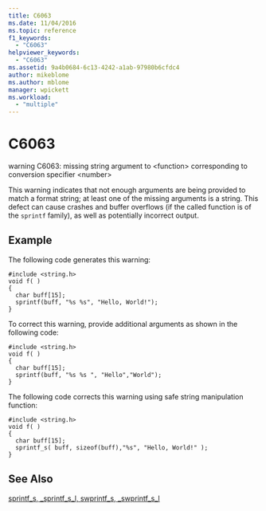 ```yaml
---
title: C6063
ms.date: 11/04/2016
ms.topic: reference
f1_keywords:
  - "C6063"
helpviewer_keywords:
  - "C6063"
ms.assetid: 9a4b0684-6c13-4242-a1ab-97980b6cfdc4
author: mikeblome
ms.author: mblome
manager: wpickett
ms.workload:
  - "multiple"
---
```

# C6063
warning C6063: missing string argument to \<function> corresponding to conversion specifier \<number>

 This warning indicates that not enough arguments are being provided to match a format string; at least one of the missing arguments is a string. This defect can cause crashes and buffer overflows (if the called function is of the `sprintf` family), as well as potentially incorrect output.

## Example
 The following code generates this warning:

```
#include <string.h>
void f( )
{
  char buff[15];
  sprintf(buff, "%s %s", "Hello, World!");
}
```

 To correct this warning, provide additional arguments as shown in the following code:

```
#include <string.h>
void f( )
{
  char buff[15];
  sprintf(buff, "%s %s ", "Hello","World");
}
```

 The following code corrects this warning using safe string manipulation function:

```
#include <string.h>
void f( )
{
  char buff[15];
  sprintf_s( buff, sizeof(buff),"%s", "Hello, World!" );
}
```

## See Also
 [sprintf_s, _sprintf_s_l, swprintf_s, _swprintf_s_l](/cpp/c-runtime-library/reference/sprintf-s-sprintf-s-l-swprintf-s-swprintf-s-l)